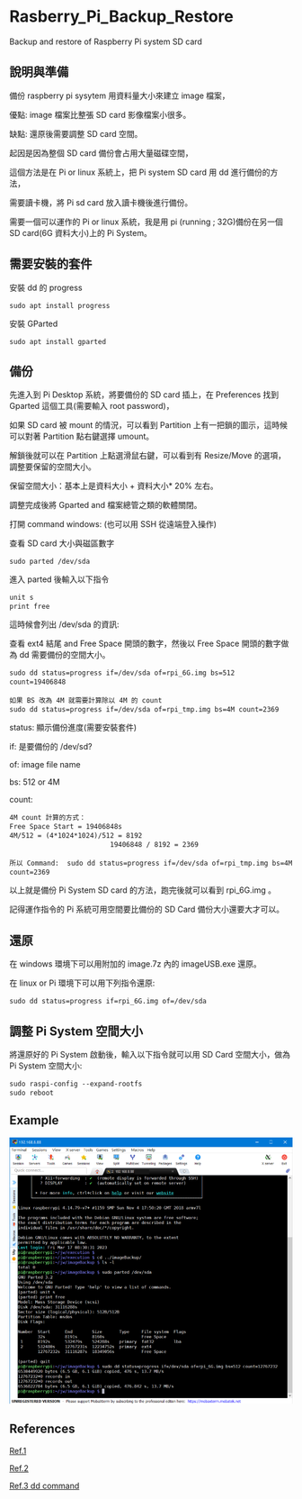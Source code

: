 # Rasberry_Pi_Backup_Restore
Backup and restore of Raspberry Pi system SD card

## 說明與準備
備份 raspberry pi sysytem 用資料量大小來建立 image 檔案，

優點: image 檔案比整張 SD card 影像檔案小很多。

缺點: 還原後需要調整 SD card 空間。

起因是因為整個 SD card 備份會占用大量磁碟空間，

這個方法是在 Pi or linux 系統上，把 Pi system SD card 用 dd 進行備份的方法，

需要讀卡機，將 Pi sd card 放入讀卡機後進行備份。

需要一個可以運作的 Pi or linux 系統，我是用 pi (running ; 32G)備份在另一個 SD card(6G 資料大小)上的 Pi System。

## 需要安裝的套件
安裝 dd 的 progress
```
sudo apt install progress
```

安裝 GParted
```
sudo apt install gparted
```

## 備份
先進入到 Pi Desktop 系統，將要備份的 SD card 插上，在 Preferences 找到 Gparted 這個工具(需要輸入 root password)，

如果 SD card 被 mount 的情況，可以看到 Partition 上有一把鎖的圖示，這時候可以對著 Partition 點右鍵選擇 umount。

解鎖後就可以在 Partition 上點選滑鼠右鍵，可以看到有 Resize/Move 的選項，調整要保留的空間大小。

保留空間大小：基本上是資料大小 + 資料大小* 20% 左右。

調整完成後將 Gparted and 檔案總管之類的軟體關閉。

打開 command windows: (也可以用 SSH 從遠端登入操作)

查看 SD card 大小與磁區數字
```
sudo parted /dev/sda
```

進入 parted 後輸入以下指令
```
unit s
print free
```

這時候會列出 /dev/sda 的資訊:

查看 ext4 結尾 and Free Space 開頭的數字，然後以 Free Space 開頭的數字做為 dd 需要備份的空間大小。
```
sudo dd status=progress if=/dev/sda of=rpi_6G.img bs=512 count=19406848

如果 BS 改為 4M 就需要計算除以 4M 的 count
sudo dd status=progress if=/dev/sda of=rpi_tmp.img bs=4M count=2369
```

status: 顯示備份進度(需要安裝套件)

if: 是要備份的 /dev/sd?

of: image file name

bs: 512 or 4M

count: 
```
4M count 計算的方式：
Free Space Start = 19406848s
4M/512 = (4*1024*1024)/512 = 8192
						 19406848 / 8192 = 2369
						 
所以 Command:  sudo dd status=progress if=/dev/sda of=rpi_tmp.img bs=4M count=2369

```

以上就是備份 Pi System SD card 的方法，跑完後就可以看到 rpi_6G.img 。

記得運作指令的 Pi 系統可用空間要比備份的 SD Card 備份大小還要大才可以。

## 還原
在 windows 環境下可以用附加的 image.7z 內的 imageUSB.exe 還原。

在 linux or Pi 環境下可以用下列指令還原:
```
sudo dd status=progress if=rpi_6G.img of=/dev/sda
```

## 調整 Pi System 空間大小
將還原好的 Pi System 啟動後，輸入以下指令就可以用 SD Card 空間大小，做為 Pi System 空間大小:
```
sudo raspi-config --expand-rootfs
sudo reboot
```

## Example
<img src="./images/pi_system_backup_01.png" width="916">

## References
[Ref.1](https://blog.csdn.net/zhufu86/article/details/109962309)

[Ref.2](https://blog.cavedu.com/2018/03/22/raspberry-pi-sd-card/)

[Ref.3 dd command](https://blog.gtwang.org/linux/dd-command-examples/)
